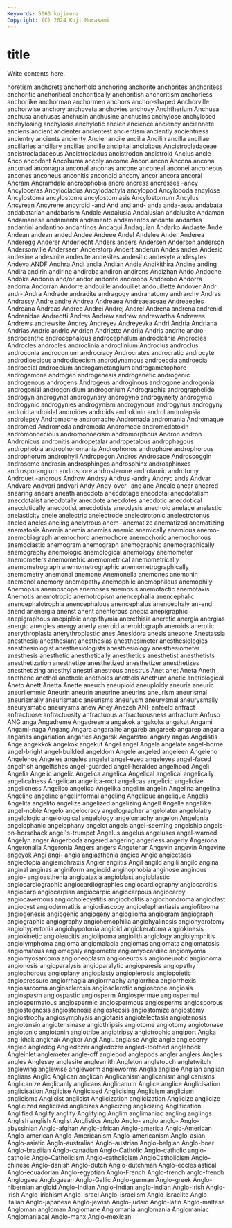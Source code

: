 ```yaml
---
Keywords: 5063 kojimura
Copyright: (C) 2024 Koji Murakami
---
```


# title

Write contents here.



horetism anchorets anchorhold
anchoring anchorite anchorites anchoritess anchoritic anchoritical anchoritically anchoritish anchoritism anchorless
anchorlike anchorman anchormen anchors anchor-shaped Anchorville anchorwise anchory anchoveta anchovies
anchovy Anchtherium Anchusa anchusa anchusas anchusin anchusine anchusins anchylose anchylosed
anchylosing anchylosis anchylotic ancien ancience anciency anciennete anciens ancient ancienter
ancientest ancientism anciently ancientness ancientry ancients ancienty Ancier ancile ancilia
Ancilin ancilla ancillae ancillaries ancillary ancillas ancille ancipital ancipitous Ancistrocladaceae
ancistrocladaceous Ancistrocladus ancistrodon ancistroid Ancius ancle Anco ancodont Ancohuma ancoly
ancome Ancon ancon Ancona ancona anconad anconagra anconal anconas ancone
anconeal anconei anconeous ancones anconeus anconitis anconoid ancony ancor ancora
ancoral Ancram Ancramdale ancraophobia ancre ancress ancresses -ancy Ancyloceras Ancylocladus
Ancylodactyla ancylopod Ancylopoda ancylose Ancylostoma ancylostome ancylostomiasis Ancylostomum Ancylus Ancyrean
Ancyrene ancyroid -and And and and- anda anda-assu andabata andabatarian
andabatism Andale Andalusia Andalusian andalusite Andaman Andamanese andamenta andamento andamentos
andante andantes andantini andantino andantinos Andaqui Andaquian Andarko Andaste Ande
Andean andean anded Andee Andeee Andel Andelee Ander Anderea Anderegg
Anderer Anderlecht Anders anders Andersen Anderson anderson Andersonville Anderssen Anderstorp
Andert anderun Andes andes Andesic andesine andesinite andesite andesites andesitic
andesyte andesytes Andevo ANDF Andhra Andi andia Andian Andie Andikithira
Andine anding Andira andirin andirine andiroba andiron andirons Andizhan Ando
Andoche Andoke Andonis and/or andor andorite andoroba Andorobo Andorra andorra
Andorran Andorre andouille andouillet andouillette Andover Andr andr- Andra Andrade
andradite andragogy andranatomy andrarchy Andras Andrassy Andre andre Andrea Andreaea
Andreaeaceae Andreaeales Andreana Andreas Andree Andrei Andrej Andrel Andrena andrena
andrenid Andrenidae Andreotti Andres Andrew andrew andrewartha Andrewes Andrews andrewsite
Andrey Andreyev Andreyevka Andri Andria Andriana Andrias Andric andric Andrien
Andriette Andrija Andris andrite andro- androcentric androcephalous androcephalum androclclinia Androclea
Androcles androcles androclinia androclinium Androclus androclus androconia androconium androcracy Androcrates
androcratic androcyte androdioecious androdioecism androdynamous androeccia androecia androecial androecium androgametangium
androgametophore androgamone androgen androgenesis androgenetic androgenic androgenous androgens Androgeus androginous
androgone androgonia androgonial androgonidium androgonium Andrographis andrographolide androgyn androgynal androgynary
androgyne androgyneity androgynia androgynic androgynies androgynism androgynous androgynus androgyny android
androidal androides androids androkinin androl androlepsia androlepsy Andromache andromache Andromada
andromania Andromaque andromed Andromeda andromeda Andromede andromedotoxin andromonoecious andromonoecism andromorphous
Andron andron Andronicus andronitis andropetalar andropetalous androphagous androphobia androphonomania Androphonos
androphore androphorous androphorum androphyll Andropogon Andros Androsace Androscoggin androseme androsin
androsphinges androsphinx androsphinxes androsporangium androspore androsterone androtauric androtomy Androuet -androus
Androw Andrsy Andrus -andry Andryc ands Andvar Andvare Andvari andvari
Andy Andy-over -ane ane Aneale anear aneared anearing anears aneath
anecdota anecdotage anecdotal anecdotalism anecdotalist anecdotally anecdote anecdotes anecdotic anecdotical
anecdotically anecdotist anecdotists anecdysis anechoic anelace anelastic anelasticity anele anelectric
anelectrode anelectrotonic anelectrotonus aneled aneles aneling anelytrous anem- anematize anematized
anematizing anematosis Anemia anemia anemias anemic anemically anemious anemo- anemobiagraph
anemochord anemochore anemochoric anemochorous anemoclastic anemogram anemograph anemographic anemographically anemography
anemologic anemological anemology anemometer anemometers anemometric anemometrical anemometrically anemometrograph anemometrographic
anemometrographically anemometry anemonal anemone Anemonella anemones anemonin anemonol anemony anemopathy
anemophile anemophilous anemophily Anemopsis anemoscope anemoses anemosis anemotactic anemotaxis Anemotis
anemotropic anemotropism anencephalia anencephalic anencephalotrophia anencephalous anencephalus anencephaly an-end anend
anenergia anenst anent anenterous anepia anepigraphic anepigraphous anepiploic anepithymia anerethisia
aneretic anergia anergias anergic anergies anergy anerly aneroid aneroidograph aneroids
anerotic anerythroplasia anerythroplastic anes Anesidora anesis anesone Anestassia anesthesia anesthesiant
anesthesias anesthesimeter anesthesiologies anesthesiologist anesthesiologists anesthesiology anesthesiometer anesthesis anesthetic anesthetically
anesthetics anesthetist anesthetists anesthetization anesthetize anesthetized anesthetizer anesthetizes anesthetizing anesthyl
anestri anestrous anestrus Anet anet Aneta Aneth anethene anethol anethole
anetholes anethols Anethum anetic anetiological Aneto Anett Anetta Anette aneuch
aneuploid aneuploidy aneuria aneuric aneurilemmic Aneurin aneurin aneurine aneurins aneurism
aneurismal aneurismally aneurismatic aneurisms aneurysm aneurysmal aneurysmally aneurysmatic aneurysms anew
Aney Anezeh ANF anfeeld anfract anfractuose anfractuosity anfractuous anfractuousness anfracture
Anfuso ANG anga Angadreme Angadresma angakok angakoks angakut Angami Angami-naga
Angang Angara angaralite angareb angareeb angarep angaria angarias angariation angaries
Angarsk Angarstroi angary angas Angdistis Ange angekkok angekok angekut Angel
angel Angela angelate angel-borne angel-bright angel-builded angeldom Angele angeled angeleen
Angeleno Angelenos Angeles angeles angelet angel-eyed angeleyes angel-faced angelfish angelfishes
angel-guarded angel-heralded angelhood Angeli Angelia Angelic angelic Angelica angelica Angelical
angelical angelically angelicalness Angelican angelica-root angelicas angelicic angelicize angelicness Angelico
angelico Angelika angelim angelin Angelina angelina Angeline angeline angelinformal angeling
Angelique angelique Angelis Angelita angelito angelize angelized angelizing Angell Angelle
angellike angel-noble Angelo angelocracy angelographer angelolater angelolatry angelologic angelological angelology
angelomachy angelon Angelonia angelophanic angelophany angelot angels angel-seeming angelship angels-on-horseback
angel's-trumpet Angelus angelus angeluses angel-warned Angelyn anger Angerboda angered angering
angerless angerly Angerona Angeronalia Angeronia Angers angers Angetenar Angevin angevin
Angevine angeyok Angi angi- angia angiasthenia angico Angie angiectasis angiectopia
angiemphraxis Angier angiitis Angil angild angili angilo angina anginal anginas
anginiform anginoid anginophobia anginose anginous angio- angioasthenia angioataxia angioblast angioblastic
angiocardiographic angiocardiographies angiocardiography angiocarditis angiocarp angiocarpian angiocarpic angiocarpous angiocarpy angiocavernous
angiocholecystitis angiocholitis angiochondroma angioclast angiocyst angiodermatitis angiodiascopy angioelephantiasis angiofibroma angiogenesis
angiogenic angiogeny angioglioma angiogram angiograph angiographic angiography angiohemophilia angiohyalinosis angiohydrotomy
angiohypertonia angiohypotonia angioid angiokeratoma angiokinesis angiokinetic angioleucitis angiolipoma angiolith angiology
angiolymphitis angiolymphoma angioma angiomalacia angiomas angiomata angiomatosis angiomatous angiomegaly angiometer
angiomyocardiac angiomyoma angiomyosarcoma angioneoplasm angioneurosis angioneurotic angionoma angionosis angioparalysis angioparalytic
angioparesis angiopathy angiophorous angioplany angioplasty angioplerosis angiopoietic angiopressure angiorrhagia angiorrhaphy
angiorrhea angiorrhexis angiosarcoma angiosclerosis angiosclerotic angioscope angiosis angiospasm angiospastic angiosperm
Angiospermae angiospermal angiospermatous angiospermic angiospermous angiosperms angiosporous angiostegnosis angiostenosis angiosteosis
angiostomize angiostomy angiostrophy angiosymphysis angiotasis angiotelectasia angiotenosis angiotensin angiotensinase angiothlipsis
angiotome angiotomy angiotonase angiotonic angiotonin angiotribe angiotripsy angiotrophic angiport Angka
ang-khak angkhak Angkor Angl Angl. anglaise Angle angle angleberry angled
angledog Angledozer angledozer angled-toothed anglehook Angleinlet anglemeter angle-off anglepod anglepods
angler anglers Angles angles Anglesey anglesite anglesmith Angleton angletouch angletwitch
anglewing anglewise angleworm angleworms Anglia angliae Anglian anglian anglians Anglic
Anglican anglican Anglicanism anglicanism anglicanisms Anglicanize Anglicanly anglicans Anglicanum Anglice
anglice Anglicisation anglicisation Anglicise Anglicised Anglicising Anglicism anglicism anglicisms Anglicist
anglicist Anglicization anglicization Anglicize anglicize Anglicized anglicized anglicizes Anglicizing anglicizing
Anglification Anglified Anglify anglify Anglifying Anglim anglimaniac angling anglings Anglish
anglish Anglist Anglistics Anglo Anglo- anglo anglo- Anglo-abyssinian Anglo-afghan Anglo-african
Anglo-america Anglo-American Anglo-american Anglo-Americanism Anglo-americanism Anglo-asian Anglo-asiatic Anglo-australian Anglo-austrian Anglo-belgian
Anglo-boer Anglo-brazilian Anglo-canadian Anglo-Catholic Anglo-catholic anglo-catholic Anglo-Catholicism Anglo-catholicism AngloCatholicism Anglo-chinese
Anglo-danish Anglo-dutch Anglo-dutchman Anglo-ecclesiastical Anglo-ecuadorian Anglo-egyptian Anglo-French Anglo-french anglo-french Anglogaea
Anglogaean Anglo-Gallic Anglo-german Anglo-greek Anglo-hibernian angloid Anglo-Indian Anglo-indian anglo-indian Anglo-Irish
Anglo-irish Anglo-irishism Anglo-israel Anglo-israelism Anglo-israelite Anglo-italian Anglo-japanese Anglo-jewish Anglo-judaic Anglo-latin
Anglo-maltese Angloman angloman Anglomane Anglomania anglomania Anglomaniac Anglomaniacal Anglo-manx Anglo-mexican
